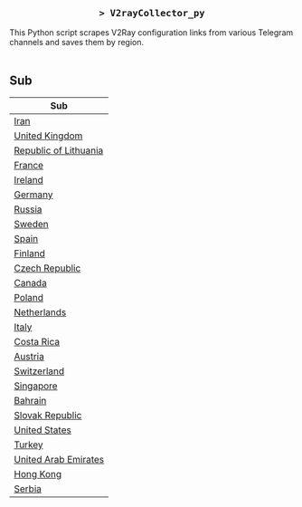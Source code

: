 <h3 align="center">
    <samp>&gt; V2rayCollector_py</samp>
</h3>

This Python script scrapes V2Ray configuration links from various Telegram channels and saves them by region.
<br>
<br>
## Sub
| Sub |
|-----|
| [Iran](https://raw.githubusercontent.com/freetomaid/Vxray-country/main/sub/Iran/config.txt) |
| [United Kingdom](https://raw.githubusercontent.com/freetomaid/Vxray-country/main/sub/United%20Kingdom/config.txt) |
| [Republic of Lithuania](https://raw.githubusercontent.com/freetomaid/Vxray-country/main/sub/Republic%20of%20Lithuania/config.txt) |
| [France](https://raw.githubusercontent.com/freetomaid/Vxray-country/main/sub/France/config.txt) |
| [Ireland](https://raw.githubusercontent.com/freetomaid/Vxray-country/main/sub/Ireland/config.txt) |
| [Germany](https://raw.githubusercontent.com/freetomaid/Vxray-country/main/sub/Germany/config.txt) |
| [Russia](https://raw.githubusercontent.com/freetomaid/Vxray-country/main/sub/Russia/config.txt) |
| [Sweden](https://raw.githubusercontent.com/freetomaid/Vxray-country/main/sub/Sweden/config.txt) |
| [Spain](https://raw.githubusercontent.com/freetomaid/Vxray-country/main/sub/Spain/config.txt) |
| [Finland](https://raw.githubusercontent.com/freetomaid/Vxray-country/main/sub/Finland/config.txt) |
| [Czech Republic](https://raw.githubusercontent.com/freetomaid/Vxray-country/main/sub/Czech%20Republic/config.txt) |
| [Canada](https://raw.githubusercontent.com/freetomaid/Vxray-country/main/sub/Canada/config.txt) |
| [Poland](https://raw.githubusercontent.com/freetomaid/Vxray-country/main/sub/Poland/config.txt) |
| [Netherlands](https://raw.githubusercontent.com/freetomaid/Vxray-country/main/sub/Netherlands/config.txt) |
| [Italy](https://raw.githubusercontent.com/freetomaid/Vxray-country/main/sub/Italy/config.txt) |
| [Costa Rica](https://raw.githubusercontent.com/freetomaid/Vxray-country/main/sub/Costa%20Rica/config.txt) |
| [Austria](https://raw.githubusercontent.com/freetomaid/Vxray-country/main/sub/Austria/config.txt) |
| [Switzerland](https://raw.githubusercontent.com/freetomaid/Vxray-country/main/sub/Switzerland/config.txt) |
| [Singapore](https://raw.githubusercontent.com/freetomaid/Vxray-country/main/sub/Singapore/config.txt) |
| [Bahrain](https://raw.githubusercontent.com/freetomaid/Vxray-country/main/sub/Bahrain/config.txt) |
| [Slovak Republic](https://raw.githubusercontent.com/freetomaid/Vxray-country/main/sub/Slovak%20Republic/config.txt) |
| [United States](https://raw.githubusercontent.com/freetomaid/Vxray-country/main/sub/United%20States/config.txt) |
| [Turkey](https://raw.githubusercontent.com/freetomaid/Vxray-country/main/sub/Turkey/config.txt) |
| [United Arab Emirates](https://raw.githubusercontent.com/freetomaid/Vxray-country/main/sub/United%20Arab%20Emirates/config.txt) |
| [Hong Kong](https://raw.githubusercontent.com/freetomaid/Vxray-country/main/sub/Hong%20Kong/config.txt) |
| [Serbia](https://raw.githubusercontent.com/freetomaid/Vxray-country/main/sub/Serbia/config.txt) |
















































































































































































































































































































































































































































































































































































































































































































































































































































































































































































































































































































































































































































































































































































































































































































































































































































































































































































































































































































































































































































































































































































































































































































































































































































































































































































































































































































































































































































































































































































































































































































































































































































































































































































































































































































































































































































































































































































































































































































































































































































